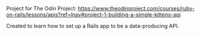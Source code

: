 Project for The Odin Project: https://www.theodinproject.com/courses/ruby-on-rails/lessons/apis?ref=lnav#project-1-building-a-simple-kittens-api

Created to learn how to set up a Rails app to be a data-producing API.